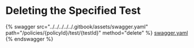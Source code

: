 # Deleting the Specified Test

{% swagger src="../../../../../.gitbook/assets/swagger.yaml" path="/policies/{policyId}/test/{testId}" method="delete" %}
[swagger.yaml](../../../../../.gitbook/assets/swagger.yaml)
{% endswagger %}
